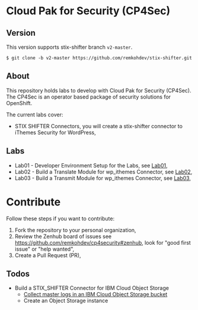 # Cloud Pak for Security (CP4Sec)

## Version

This version supports stix-shifter branch `v2-master`.

```
$ git clone -b v2-master https://github.com/remkohdev/stix-shifter.git
```

## About

This repository holds labs to develop with Cloud Pak for Security (CP4Sec). The CP4Sec is an operator based package of security solutions for OpenShift.

The current labs cover:
* STIX SHIFTER Connectors, you will create a stix-shifter connector to iThemes Security for WordPress,

## Labs

* Lab01 - Developer Environment Setup for the Labs, see [Lab01](./Lab01/README.md),
* Lab02 - Build a Translate Module for wp_ithemes Connector, see [Lab02](./Lab02/README.md),
* Lab03 - Build a Transmit Module for wp_ithemes Connector, see [Lab03](./Lab03/README.md),

# Contribute

Follow these steps if you want to contribute:
1. Fork the repository to your personal organization,
2. Review the Zenhub board of issues see https://github.com/remkohdev/cp4security#zenhub, look for "good first issue" or "help wanted",
3. Create a Pull Request (PR),

## Todos

* Build a STIX_SHIFTER Connector for IBM Cloud Object Storage
  * [Collect master logs in an IBM Cloud Object Storage bucket](https://cloud.ibm.com/docs/containers?topic=containers-health#collect_master)
  * Create an Object Storage instance


